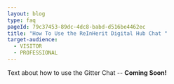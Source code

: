 ```yaml
---
layout: blog
type: faq
pageId: 79c37453-89dc-4dc8-babd-d516be4462ec
title: "How To Use the ReInHerit Digital Hub Chat "
target-audience:
  - VISITOR
  - PROFESSIONAL
---
```

Text about how to use the Gitter Chat -- **Coming Soon!**